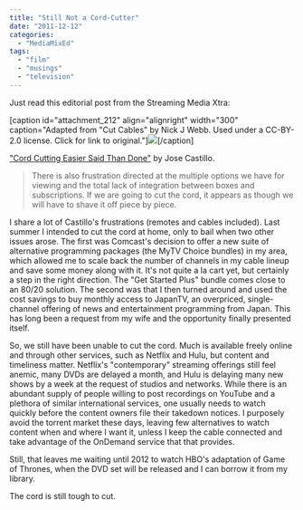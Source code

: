 ```yaml
---
title: "Still Not a Cord-Cutter"
date: "2011-12-12"
categories: 
  - "MediaMixEd"
tags: 
  - "film"
  - "musings"
  - "television"
---
```


Just read this editorial post from the Streaming Media Xtra:

\[caption id="attachment\_212" align="alignright" width="300" caption="Adapted from "Cut Cables" by Nick J Webb. Used under a CC-BY-2.0 license. Click for link to original."\][![](http://mediamixed.files.wordpress.com/2011/12/cablecut-mod.jpg?w=300)](http://www.flickr.com/photos/nickwebb/3968701223)\[/caption\]

["Cord Cutting Easier Said Than Done"](http://www.streamingmedia.com/articles/editorial/featured-articles/cord-cutting-easier-said-than-done-commentary-79311.aspx) by Jose Castillo.

> There is also frustration directed at the multiple options we have for viewing and the total lack of integration between boxes and subscriptions. If we are going to cut the cord, it appears as though we will have to shave it off piece by piece.

I share a lot of Castillo's frustrations (remotes and cables included). Last summer I intended to cut the cord at home, only to bail when two other issues arose. The first was Comcast's decision to offer a new suite of alternative programming packages (the MyTV Choice bundles) in my area, which allowed me to scale back the number of channels in my cable lineup and save some money along with it. It's not quite a la cart yet, but certainly a step in the right direction. The "Get Started Plus" bundle comes close to an 80/20 solution. The second was that I then turned around and used the cost savings to buy monthly access to JapanTV, an overpriced, single-channel offering of news and entertainment programming from Japan. This has long been a request from my wife and the opportunity finally presented itself.

So, we still have been unable to cut the cord. Much is available freely online and through other services, such as Netflix and Hulu, but content and timeliness matter. Netflix's "contemporary" streaming offerings still feel anemic, many DVDs are delayed a month, and Hulu is delaying many new shows by a week at the request of studios and networks. While there is an abundant supply of people willing to post recordings on YouTube and a plethora of similar international services, one usually needs to watch quickly before the content owners file their takedown notices. I purposely avoid the torrent market these days, leaving few alternatives to watch content when and where I want it, unless I keep the cable connected and take advantage of the OnDemand service that that provides.

Still, that leaves me waiting until 2012 to watch HBO's adaptation of Game of Thrones, when the DVD set will be released and I can borrow it from my library.

The cord is still tough to cut.
